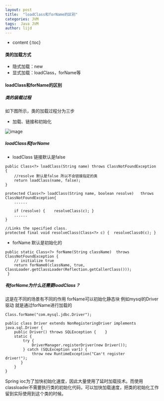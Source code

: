 ```yaml
---
layout: post
title:  "loadClass和forName的区别"
categories: JVM
tags:  Java JVM
author: lijd
---
```


* content
{:toc}

#### 类的加载方式

* 隐式加载：new
* 显式加载：loadClass，forName等

#### loadClass和forName的区别

##### 类的装载过程

如下图所示，类的加载过程分为三步
- 加载、链接和初始化

![image](http://129.204.42.126/images/%E7%B1%BB%E7%9A%84%E8%A3%85%E8%BD%BD%E8%BF%87%E7%A8%8B.png)

##### loadClass和forName

- loadClass 链接默认是false

```
public Class<?> loadClass(String name) throws ClassNotFoundException {  
    //resolve 默认是false 所以不会链接指定的类
    return loadClass(name, false);
}

protected Class<?> loadClass(String name, boolean resolve)   throws ClassNotFoundException{
    ......

    if (resolve) {    resolveClass(c); }
    ......
}

//Links the specified class.
protected final void resolveClass(Class<?> c) {  resolveClass0(c); }
```

- forName 默认是初始化的

```
public static Class<?> forName(String className)  throws ClassNotFoundException { 
    // initialize true
    return forName0(className, true,                                                                ClassLoader.getClassLoader(Reflection.getCallerClass()));
 }

```
##### 有forName为什么还需要loadClass？

这是在不同的场景有不同的作用
forName可以初始化静态块
例如mysql的Driver驱动 就是通过forName进行加载的

```
Class.forName("com.mysql.jdbc.Driver");

public class Driver extends NonRegisteringDriver implements java.sql.Driver {   
    public Driver() throws SQLException {    }   
    static {       
        try {           
            DriverManager.registerDriver(new Driver());       
        } catch (SQLException var1) {
            throw new RuntimeException("Can't register driver!");       
       }   
    }
}
```

Spring ioc为了加快初始化速度，因此大量使用了延时加载技术。而使用classloader不需要执行类的初始化代码，可以加快加载速度，把类的初始化工作留到实际使用到这个类的时候。
